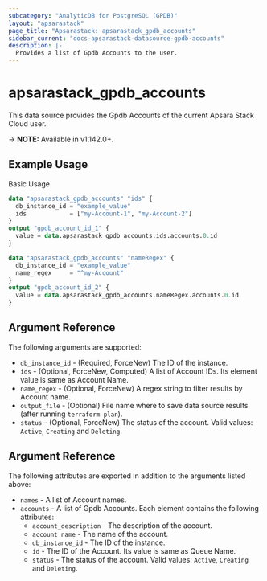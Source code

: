 ```yaml
---
subcategory: "AnalyticDB for PostgreSQL (GPDB)"
layout: "apsarastack"
page_title: "Apsarastack: apsarastack_gpdb_accounts"
sidebar_current: "docs-apsarastack-datasource-gpdb-accounts"
description: |-
  Provides a list of Gpdb Accounts to the user.
---
```


# apsarastack\_gpdb\_accounts

This data source provides the Gpdb Accounts of the current Apsara Stack Cloud user.

-> **NOTE:** Available in v1.142.0+.

## Example Usage

Basic Usage

```terraform
data "apsarastack_gpdb_accounts" "ids" {
  db_instance_id = "example_value"
  ids            = ["my-Account-1", "my-Account-2"]
}
output "gpdb_account_id_1" {
  value = data.apsarastack_gpdb_accounts.ids.accounts.0.id
}

data "apsarastack_gpdb_accounts" "nameRegex" {
  db_instance_id = "example_value"
  name_regex     = "^my-Account"
}
output "gpdb_account_id_2" {
  value = data.apsarastack_gpdb_accounts.nameRegex.accounts.0.id
}

```

## Argument Reference

The following arguments are supported:

* `db_instance_id` - (Required, ForceNew) The ID of the instance.
* `ids` - (Optional, ForceNew, Computed)  A list of Account IDs. Its element value is same as Account Name.
* `name_regex` - (Optional, ForceNew) A regex string to filter results by Account name.
* `output_file` - (Optional) File name where to save data source results (after running `terraform plan`).
* `status` - (Optional, ForceNew) The status of the account. Valid values: `Active`, `Creating` and `Deleting`.

## Argument Reference

The following attributes are exported in addition to the arguments listed above:

* `names` - A list of Account names.
* `accounts` - A list of Gpdb Accounts. Each element contains the following attributes:
	* `account_description` - The description of the account.
	* `account_name` - The name of the account.
	* `db_instance_id` - The ID of the instance.
	* `id` - The ID of the Account. Its value is same as Queue Name.
	* `status` - The status of the account. Valid values: `Active`, `Creating` and `Deleting`.
